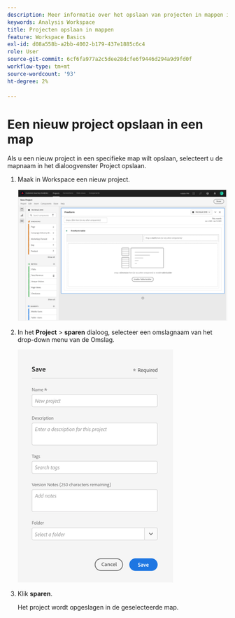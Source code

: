 ```yaml
---
description: Meer informatie over het opslaan van projecten in mappen in Workspace
keywords: Analysis Workspace
title: Projecten opslaan in mappen
feature: Workspace Basics
exl-id: d08a558b-a2bb-4002-b179-437e1885c6c4
role: User
source-git-commit: 6cf6fa977a2c5dee28dcfe6f9446d294a9d9fd0f
workflow-type: tm+mt
source-wordcount: '93'
ht-degree: 2%

---
```


# Een nieuw project opslaan in een map

<!-- Is this article still needed -->


Als u een nieuw project in een specifieke map wilt opslaan, selecteert u de mapnaam in het dialoogvenster Project opslaan.

1. Maak in Workspace een nieuw project.

   ![ het de lijstvenster van de Vrije vorm waar u een nieuw project kunt tot stand brengen.](/help/analysis-workspace/build-workspace-project/assets/save-to-folder1.png)

1. In het **Project** > **sparen** dialoog, selecteer een omslagnaam van het drop-down menu van de Omslag.

   ![ sparen venster waar u uw nieuw project aan een omslag opslaat.](/help/analysis-workspace/build-workspace-project/assets/save-to-folder2.png)

1. Klik **sparen**.

   Het project wordt opgeslagen in de geselecteerde map.
